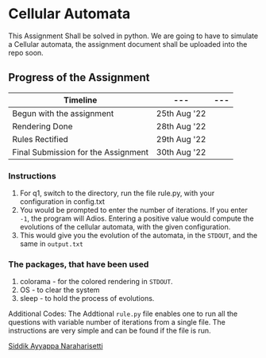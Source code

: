 # Cellular Automata

This Assignment Shall be solved in python. We are going to have to simulate a Cellular automata, the assignment document shall be uploaded into the repo soon. 


## Progress of the Assignment
|Timeline|---| ---
--- | --- | --- 
Begun with the assignment | 25th Aug '22
Rendering Done | 28th Aug '22
Rules Rectified |  29th Aug '22
Final Submission for the Assignment |  30th Aug '22

### Instructions
1. For q1, switch to the directory, run the file rule.py, with your configuration in config.txt
2. You would be prompted to enter the number of iterations. If you enter ```-1```, the program will Adios. Entering a positive value would compute the evolutions of the cellular automata, with the given configuration. 
3. This would give you the evolution of the automata, in the ```STDOUT```, and the same in ```output.txt```


### The packages, that have been used
1. colorama - for the colored rendering in ```STDOUT```.
2. OS - to clear the system
3. sleep - to hold the process of evolutions. 


Additional Codes:
The Addtional ```rule.py``` file enables one to run all the questions with variable number of iterations from a single file. The instructions are very simple and can be found if the file is run.

[Siddik Ayyappa Naraharisetti](http://sites.google.com/view/siddikayyappa/)


